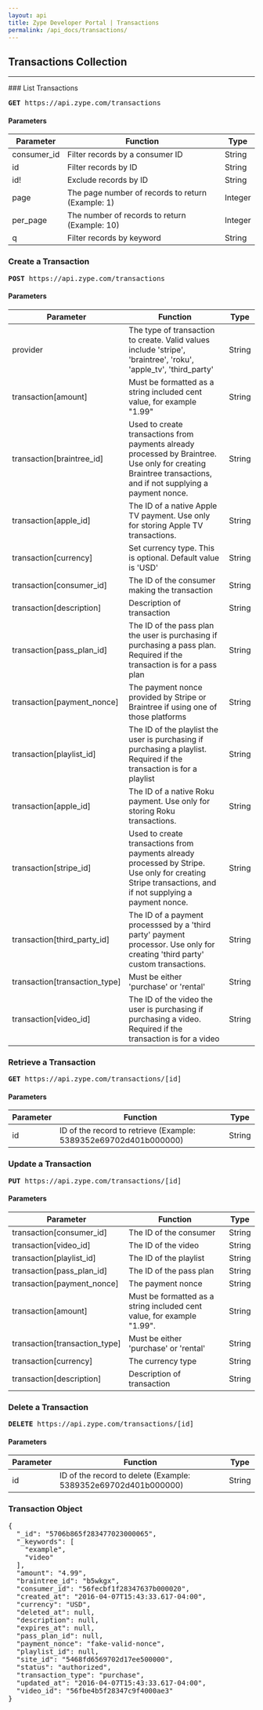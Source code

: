 ```yaml
---
layout: api
title: Zype Developer Portal | Transactions
permalink: /api_docs/transactions/
---
```


## Transactions Collection
<hr>
### List Transactions
<pre><b>GET</b> https://api.zype.com/transactions
</pre>

#### Parameters

Parameter | Function | Type
--------- | -------- | ----
consumer_id   | Filter records by a consumer ID | String
id        | Filter records by ID | String
id!       | Exclude records by ID | String
page | The page number of records to return (Example: 1) | Integer
per_page | The number of records to return (Example: 10) | Integer
q         | Filter records by keyword | String

### Create a Transaction
<pre><b>POST</b> https://api.zype.com/transactions
</pre>

#### Parameters

Parameter | Function | Type
--------- | -------- | ----
provider | The type of transaction to create. Valid values include 'stripe', 'braintree', 'roku', 'apple_tv', 'third_party' | String
transaction[amount] | Must be formatted as a string included cent value, for example "1.99" | String
transaction[braintree_id] | Used to create transactions from payments already processed by Braintree. Use only for creating Braintree transactions, and if not supplying a payment nonce. | String
transaction[apple_id] | The ID of a native Apple TV payment. Use only for storing Apple TV transactions. | String
transaction[currency] | Set currency type. This is optional. Default value is 'USD' | String
transaction[consumer_id] | The ID of the consumer making the transaction | String
transaction[description] | Description of transaction | String
transaction[pass_plan_id] | The ID of the pass plan the user is purchasing if purchasing a pass plan. Required if the transaction is for a pass plan | String
transaction[payment_nonce] | The payment nonce provided by Stripe or Braintree if using one of those platforms | String
transaction[playlist_id] | The ID of the playlist the user is purchasing if purchasing a playlist. Required if the transaction is for a playlist | String
transaction[apple_id] | The ID of a native Roku payment. Use only for storing Roku transactions. | String
transaction[stripe_id] | Used to create transactions from payments already processed by Stripe. Use only for creating Stripe transactions, and if not supplying a payment nonce. | String
transaction[third_party_id] | The ID of a payment processsed by a 'third party' payment processor. Use only for creating 'third party' custom transactions. | String
transaction[transaction_type] | Must be either 'purchase' or 'rental' | String
transaction[video_id] | The ID of the video the user is purchasing if purchasing a video. Required if the transaction is for a video | String

### Retrieve a Transaction
<pre><b>GET</b> https://api.zype.com/transactions/[id]
</pre>

#### Parameters

Parameter | Function | Type
--------- | -------- | ----
id        | ID of the record to retrieve (Example: 5389352e69702d401b000000) | String

### Update a Transaction
<pre><b>PUT</b> https://api.zype.com/transactions/[id]
</pre>

#### Parameters

Parameter | Function | Type
--------- | -------- | ----
transaction[consumer_id] | The ID of the consumer | String
transaction[video_id] | The ID of the video | String
transaction[playlist_id] | The ID of the playlist | String
transaction[pass_plan_id] | The ID of the pass plan | String
transaction[payment_nonce] | The payment nonce | String
transaction[amount] | Must be formatted as a string included cent value, for example "1.99".| String
transaction[transaction_type] | Must be either 'purchase' or 'rental' | String
transaction[currency] | The currency type | String
transaction[description] | Description of transaction | String

### Delete a Transaction
<pre><b>DELETE</b> https://api.zype.com/transactions/[id]
</pre>

#### Parameters

Parameter | Function | Type
--------- | -------- | ----
id        | ID of the record to delete (Example: 5389352e69702d401b000000) | String

### Transaction Object

<pre>
{
  "_id": "5706b865f283477023000065",
  "_keywords": [
    "example",
    "video"
  ],
  "amount": "4.99",
  "braintree_id": "b5wkgx",
  "consumer_id": "56fecbf1f28347637b000020",
  "created_at": "2016-04-07T15:43:33.617-04:00",
  "currency": "USD",
  "deleted_at": null,
  "description": null,
  "expires_at": null,
  "pass_plan_id": null,
  "payment_nonce": "fake-valid-nonce",
  "playlist_id": null,
  "site_id": "5468fd6569702d17ee500000",
  "status": "authorized",
  "transaction_type": "purchase",
  "updated_at": "2016-04-07T15:43:33.617-04:00",
  "video_id": "56fbe4b5f28347c9f4000ae3"
}
</pre>